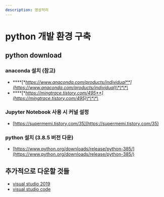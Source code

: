 ```yaml
---
description: 영상처리
---
```


# python 개발 환경 구축

## python download

### anaconda 설치 \(참고\)

* \*\*\*\*[**https://www.anaconda.com/products/individual**](https://www.anaconda.com/products/individual)\*\*\*\*
* \*\*\*\*[**https://mingtrace.tistory.com/495**](https://mingtrace.tistory.com/495)\*\*\*\*

### Jupyter Notebook 사용 시 커널 설정 

* [https://supermemi.tistory.com/35](https://supermemi.tistory.com/35)

### python 설치 \(3.8.5 버전 다운\)

* [https://www.python.org/downloads/release/python-385/](https://www.python.org/downloads/release/python-385/)

## 추가적으로 다운할 것들 

* [visual studio 2019](https://visualstudio.microsoft.com/ko/vs/)
* [visual studio  code ](https://code.visualstudio.com/docs/?dv=win)



